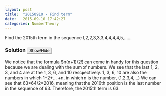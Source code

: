 ```yaml
---
layout: post
title:  "20150910 - Find term"
date:   2015-09-10 17:42:27
categories: NumberTheory 
---
```

Find the 2015th term in the sequence 1,2,2,3,3,3,4,4,4,4,5,……

### Solution <button>Show/Hide</button>

<solution>
We notice that the formula $n(n+1)/2$ can come in handy for this question because we are dealing with the sum of numbers. We see that the last 1, 2, 3, and 4 are at the 1, 3, 6, and 10 rescpectively. 1, 3, 6, 10 are also the numbers in which 1+2+... +n, in which n is the number, (1,2,3,4,...) We can see that 63*64/2=2016, meaning that the 2016th position is the last number in the sequence of 63. Therefore, the 2015th term is 63.
</solution>

